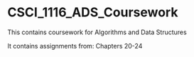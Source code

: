 # CSCI_1116_ADS_Coursework

This contains coursework for Algorithms and Data Structures

It contains assignments from: Chapters 20-24
